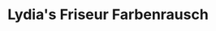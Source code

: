 ---
title: "Lydia's Friseur Farbenrausch"
url: /diedorf/lydias-friseur-farbenrausch/
shop: Friseur
---